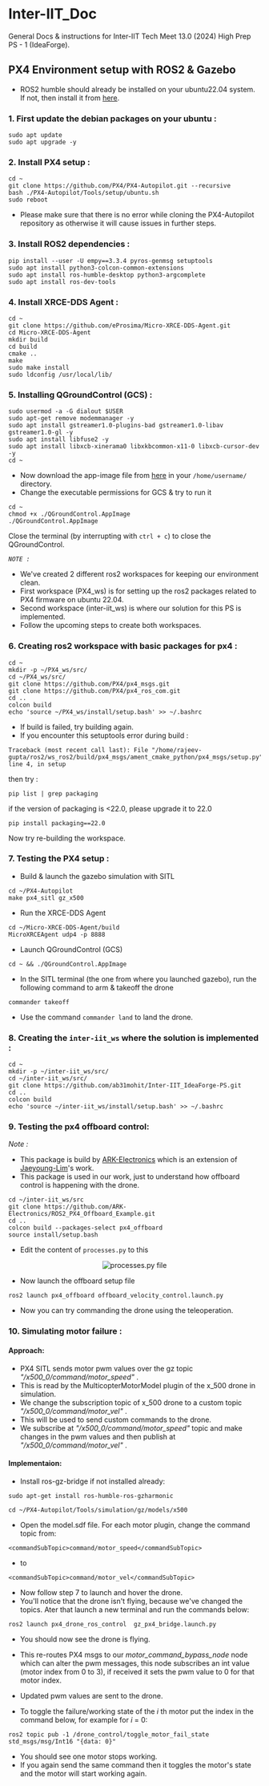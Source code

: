 # Inter-IIT_Doc
General Docs &amp; instructions for Inter-IIT Tech Meet 13.0 (2024) High Prep PS - 1 (IdeaForge).

## PX4 Environment setup with ROS2 & Gazebo
- ROS2 humble should already be installed on your ubuntu22.04 system. If not, then install it from [here](https://docs.ros.org/en/humble/Installation/Ubuntu-Install-Debs.html).

### 1. First update the debian packages on your ubuntu :
```
sudo apt update
sudo apt upgrade -y
```

### 2. Install PX4 setup :
```
cd ~
git clone https://github.com/PX4/PX4-Autopilot.git --recursive
bash ./PX4-Autopilot/Tools/setup/ubuntu.sh
sudo reboot
```
- Please make sure that there is no error while cloning the PX4-Autopilot repository as otherwise it will cause issues in further steps.

### 3. Install ROS2 dependencies :
```
pip install --user -U empy==3.3.4 pyros-genmsg setuptools
sudo apt install python3-colcon-common-extensions
sudo apt install ros-humble-desktop python3-argcomplete
sudo apt install ros-dev-tools
```

### 4. Install XRCE-DDS Agent :
```
cd ~
git clone https://github.com/eProsima/Micro-XRCE-DDS-Agent.git
cd Micro-XRCE-DDS-Agent
mkdir build
cd build
cmake ..
make
sudo make install
sudo ldconfig /usr/local/lib/
```

### 5. Installing QGroundControl (GCS) :
```
sudo usermod -a -G dialout $USER
sudo apt-get remove modemmanager -y
sudo apt install gstreamer1.0-plugins-bad gstreamer1.0-libav gstreamer1.0-gl -y
sudo apt install libfuse2 -y
sudo apt install libxcb-xinerama0 libxkbcommon-x11-0 libxcb-cursor-dev -y
cd ~
```
- Now download the app-image file from [here](https://d176tv9ibo4jno.cloudfront.net/latest/QGroundControl.AppImage) in your `/home/username/` directory.   
- Change the executable permissions for GCS & try to run it
```
cd ~
chmod +x ./QGroundControl.AppImage
./QGroundControl.AppImage
```
Close the terminal (by interrupting with `ctrl + c`) to close the QGroundControl.

*`NOTE :`*    
- We've created 2 different ros2 workspaces for keeping our environment clean.    
- First workspace (PX4_ws) is for setting up the ros2 packages related to PX4 firmware on ubuntu 22.04.    
- Second workspace (inter-iit_ws) is where our solution for this PS is implemented.    
- Follow the upcoming steps to create both workspaces.

### 6. Creating ros2 workspace with basic packages for px4 :
```
cd ~
mkdir -p ~/PX4_ws/src/
cd ~/PX4_ws/src/
git clone https://github.com/PX4/px4_msgs.git
git clone https://github.com/PX4/px4_ros_com.git
cd ..
colcon build
echo 'source ~/PX4_ws/install/setup.bash' >> ~/.bashrc
```
- If build is failed, try building again.    
- If you encounter this setuptools error during build :

```colcon build: px4_msgs --- stderr: px4_msgs
Traceback (most recent call last): File "/home/rajeev-gupta/ros2/ws_ros2/build/px4_msgs/ament_cmake_python/px4_msgs/setup.py", line 4, in setup
```

then try : 
```
pip list | grep packaging
```
if the version of packaging is <22.0, please upgrade it to 22.0

```
pip install packaging==22.0
```
Now try re-building the workspace.

### 7. Testing the PX4 setup :

- Build & launch the gazebo simulation with SITL
```
cd ~/PX4-Autopilot
make px4_sitl gz_x500
```   

- Run the XRCE-DDS Agent   
```
cd ~/Micro-XRCE-DDS-Agent/build
MicroXRCEAgent udp4 -p 8888
```
- Launch QGroundControl (GCS)
```
cd ~ && ./QGroundControl.AppImage
```

- In the SITL terminal (the one from where you launched gazebo), run the following command to arm & takeoff the drone
```
commander takeoff
```
- Use the command `commander land` to land the drone.


### 8. Creating the `inter-iit_ws` where the solution is implemented :

```
cd ~
mkdir -p ~/inter-iit_ws/src/
cd ~/inter-iit_ws/src/
git clone https://github.com/ab31mohit/Inter-IIT_IdeaForge-PS.git
cd ..
colcon build
echo 'source ~/inter-iit_ws/install/setup.bash' >> ~/.bashrc
```

### 9. Testing the px4 offboard control:
*Note :*    
- This package is build by [ARK-Electronics](https://github.com/ARK-Electronics) which is an extension of [Jaeyoung-Lim](https://github.com/Jaeyoung-Lim)'s work.
- This package is used in our work, just to understand how offboard control is happening with the drone.
```
cd ~/inter-iit_ws/src
git clone https://github.com/ARK-Electronics/ROS2_PX4_Offboard_Example.git
cd ..
colcon build --packages-select px4_offboard
source install/setup.bash
```
- Edit the content of `processes.py` to this
<div align="center">
  <img src="readme-media/processes.png" alt="processes.py file" />
</div>    

- Now launch the offboard setup file
```
ros2 launch px4_offboard offboard_velocity_control.launch.py
```
- Now you can try commanding the drone using the teleoperation.


### 10. Simulating motor failure : 

#### Approach: 
- PX4 SITL sends motor pwm values over the gz topic _"/x500_0/command/motor_speed"_ .
- This is read by the MulticopterMotorModel plugin of the x_500 drone in simulation. 
- We change the subscription topic of x_500 drone to a custom topic _"/x500_0/command/motor_vel"_ .
- This will be used to send custom commands to the drone. 
- We subscribe at _"/x500_0/command/motor_speed"_ topic and make changes in the pwm values and then publish at _"/x500_0/command/motor_vel"_ .

#### Implementaion:

- Install ros-gz-bridge if not installed already: 
```
sudo apt-get install ros-humble-ros-gzharmonic
```

```
cd ~/PX4-Autopilot/Tools/simulation/gz/models/x500
```

- Open the model.sdf file. For each motor plugin, change the command topic from:
```
<commandSubTopic>command/motor_speed</commandSubTopic>
```
- to 
```
<commandSubTopic>command/motor_vel</commandSubTopic>
```

- Now follow step 7 to launch and hover the drone.
- You'll notice that the drone isn't flying, because we've changed the topics. Ater that launch a new terminal and run the commands below:

```
ros2 launch px4_drone_ros_control  gz_px4_bridge.launch.py
```
- You should now see the drone is flying. 
- This re-routes PX4 msgs to our _motor_command_bypass_node_ node which can alter the pwm messages, this node subscribes an int value (motor index from 0 to 3), if received it sets the pwm value to 0 for that motor index. 
- Updated pwm values are sent to the drone. 

- To toggle the failure/working state of the _i_ th motor put the index in the command below, for example for _i_ = 0:
```
ros2 topic pub -1 /drone_control/toggle_motor_fail_state std_msgs/msg/Int16 "{data: 0}"
```

- You should see one motor stops working. 
- If you again send the same command then it toggles the motor's state and the motor will start working again. 

